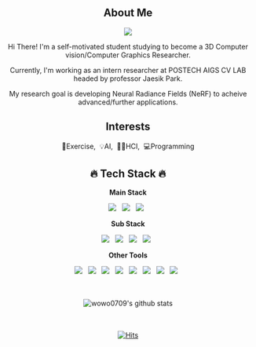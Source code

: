 <div align="center">
  <h2> About Me </h2>
<p><a href="https://wowo0709.github.io/" target="_blank"><img src="https://img.shields.io/badge/BLOG-lightgray?style=plastic&logo=GitHub&logoColor=#181717"/></a></p>
<p> Hi There! I'm a self-motivated student studying to become a 3D Computer vision/Computer Graphics Researcher. </p>
<p> Currently, I'm working as an intern researcher at POSTECH AIGS CV LAB headed by professor Jaesik Park. </p>
<p> My research goal is developing Neural Radiance Fields (NeRF) to acheive advanced/further applications. </p>
  
  <h2> Interests </h2>
<p>💪Exercise,&nbsp;&nbsp;💡AI,&nbsp;&nbsp;👨‍💻HCI,&nbsp;&nbsp;💻Programming</p>
  
  <h2>🔥 Tech Stack 🔥</h2>
<p><b>Main Stack</b></p>
<p>
  <img src="https://img.shields.io/badge/Python-white?style=flat&logo=Python&logoColor=#3776AB"/>&nbsp;&nbsp;
  <img src="https://img.shields.io/badge/PyTorch-red?style=flat&logo=PyTorch&logoColor=#EE4C2C"/>&nbsp;&nbsp;
  <img src="https://img.shields.io/badge/TensorFlow-orange?style=flat&logo=TensorFlow&logoColor=#FF6F00"/>&nbsp;&nbsp;
  
</p>

<p><b>Sub Stack</b></p>
<p>
  <img src="https://img.shields.io/badge/Java-007396?style=flat&logo=Java&logoColor=white"/>&nbsp;&nbsp;
  <img src="https://img.shields.io/badge/C-pink?style=flat&logo=c&logoColor=#A8B9CC"/>&nbsp;&nbsp;
  <img src="https://img.shields.io/badge/C++-blue?style=flat&logo=c++&logoColor=#00599C"/>&nbsp;&nbsp;
  <img src="https://img.shields.io/badge/Kotlin-violet?style=flat&logo=Kotlin&logoColor=#7F52FF"/>&nbsp;&nbsp;
</p>
  
<p><b>Other Tools</b></p>
<p>
  <img src="https://img.shields.io/badge/GitHub-gray?style=flat&logo=GitHub&logoColor=black"/>&nbsp;&nbsp;
  <img src="https://img.shields.io/badge/Git-blue?style=flat&logo=Git&logoColor=F05032"/>&nbsp;&nbsp;
  <img src="https://img.shields.io/badge/Weights&Biases-yellow?style=flat&logo=Weights&Biases&logoColor=#FFBE00"/>&nbsp;&nbsp;
  <img src="https://img.shields.io/badge/MLflow-darkblue?style=flat&logo=MLflow&logoColor=#00549F"/>&nbsp;&nbsp;
  <img src="https://img.shields.io/badge/Android Studio-green?style=flat&logo=Android Studio&logoColor=#3DDC84"/>&nbsp;&nbsp;
  <img src="https://img.shields.io/badge/Jupyter-white?style=flat&logo=Jupyter&logoColor=#F37626"/>&nbsp;&nbsp;
  <img src="https://img.shields.io/badge/Notion-b4f5bd?style=flat&logo=Notion&logoColor=black"/>&nbsp;&nbsp;
  <img src="https://img.shields.io/badge/Slack-blueviolet?style=flat&logo=Slack&logoColor=#4A154B"/>&nbsp;&nbsp;
  <!-- <img src="https://img.shields.io/badge/Docker-skyblue?style=flat&logo=Docker&logoColor=#2496ED"/>&nbsp;&nbsp; -->
</p>

<br></br>
![wowo0709's github stats](https://github-readme-stats.vercel.app/api?username=wowo0709&show_icons=true&theme=cobalt)
<!-- ![Top Langs](https://github-readme-stats.vercel.app/api/top-langs/?username=wowo0709&layout=compact&theme=cobalt) -->

<br></br>
[![Hits](https://hits.seeyoufarm.com/api/count/incr/badge.svg?url=https%3A%2F%2Fgithub.com%2Fwowo0709&count_bg=%237A7A7A&title_bg=%2300008B&icon=reverbnation.svg&icon_color=%23FF0000&title=HITS&edge_flat=false)](https://hits.seeyoufarm.com) 

</div>


<!--
**wowo0709/wowo0709** is a ✨ _special_ ✨ repository because its `README.md` (this file) appears on your GitHub profile.

Here are some ideas to get you started:

- 🔭 I’m currently working on ...
- 🌱 I’m currently learning ...
- 👯 I’m looking to collaborate on ...
- 🤔 I’m looking for help with ...
- 💬 Ask me about ...
- 📫 How to reach me: ...
- 😄 Pronouns: ...
- ⚡ Fun fact: ...
-->
